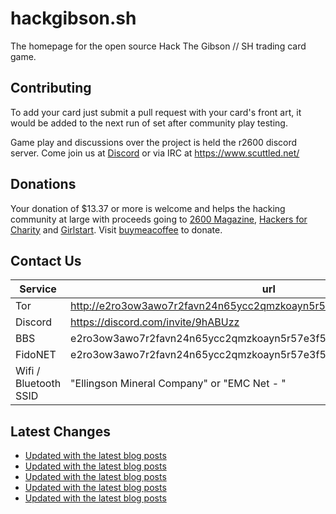 # hackgibson.sh
The homepage for the open source Hack The Gibson // SH trading card game.


## Contributing

To add your card just submit a pull request with your card's front art, it would be added to the next run of set after community play testing.

Game play and discussions over the project is held the r2600 discord server. Come join us at [Discord](https://discord.com/invite/9hABUzz) or via IRC at https://www.scuttled.net/


## Donations

Your donation of $13.37 or more is welcome and helps the hacking community at large with proceeds going to [2600 Magazine](https://2600.com/), [Hackers for Charity](https://hackersforcharity.org) and [Girlstart](https://girlstart.org).  Visit [buymeacoffee](https://www.buymeacoffee.com/hackgibson.sh) to donate.


## Contact Us

Service | url
-|-
Tor | http://e2ro3ow3awo7r2favn24n65ycc2qmzkoayn5r57e3f56nvjwdcgg32ad.onion
Discord | https://discord.com/invite/9hABUzz
BBS | e2ro3ow3awo7r2favn24n65ycc2qmzkoayn5r57e3f56nvjwdcgg32ad.onion:23
FidoNET | e2ro3ow3awo7r2favn24n65ycc2qmzkoayn5r57e3f56nvjwdcgg32ad.onion:24554
Wifi / Bluetooth SSID | "Ellingson Mineral Company" or "EMC Net - <fidonet address>"

## Latest Changes
<!-- BLOG-POST-LIST:START -->
- [Updated with the latest blog posts](https://github.com/DFW2600/hackgibson.sh/commit/1bf4aa30cf92c18808a4fdc1dcfa61c920ac2927)
- [Updated with the latest blog posts](https://github.com/DFW2600/hackgibson.sh/commit/7cdb9d7064deeb58d0a0a62fb56431c56c13d241)
- [Updated with the latest blog posts](https://github.com/DFW2600/hackgibson.sh/commit/66e1d5b67dbc72c28ce87e6f29316ccc2390dc80)
- [Updated with the latest blog posts](https://github.com/DFW2600/hackgibson.sh/commit/e1211a7d92f8855e2c93497db1236f1500bf1984)
- [Updated with the latest blog posts](https://github.com/DFW2600/hackgibson.sh/commit/e60ea9c9cdafe756c49883ec0c45baf2a433c9e3)
<!-- BLOG-POST-LIST:END -->
